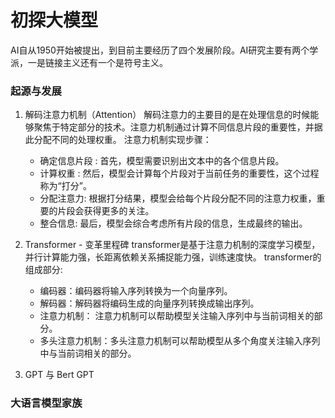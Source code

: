# 初探大模型
AI自从1950开始被提出，到目前主要经历了四个发展阶段。AI研究主要有两个学派，一是链接主义还有一个是符号主义。
### 起源与发展
1. 解码注意力机制（Attention）
解码注意力的主要目的是在处理信息的时候能够聚焦于特定部分的技术。注意力机制通过计算不同信息片段的重要性，并据此分配不同的处理权重。
注意力机制实现步骤：
   - 确定信息片段 : 首先，模型需要识别出文本中的各个信息片段。
   - 计算权重 : 然后，模型会计算每个片段对于当前任务的重要性，这个过程称为“打分”。
   - 分配注意力: 根据打分结果，模型会给每个片段分配不同的注意力权重，重要的片段会获得更多的关注。
   - 整合信息: 最后，模型会综合考虑所有片段的信息，生成最终的输出。

2. Transformer - 变革里程碑
transformer是基于注意力机制的深度学习模型，并行计算能力强，长距离依赖关系捕捉能力强，训练速度快。
transformer的组成部分:
    - 编码器：编码器将输入序列转换为一个向量序列。
    - 解码器：解码器将编码生成的向量序列转换成输出序列。
    - 注意力机制： 注意力机制可以帮助模型关注输入序列中与当前词相关的部分。
    - 多头注意力机制：多头注意力机制可以帮助模型从多个角度关注输入序列中与当前词相关的部分。
3. GPT 与 Bert
GPT
### 大语言模型家族

<!--stackedit_data:
eyJoaXN0b3J5IjpbOTQ3OTg4Nzk0LC0xNTUwNzE4MDkzLC0xNT
UwNzE4MDkzLC0xNTg4NzA1NTQwLC01OTg2MTczMjgsLTEzNDk1
MTY5NTgsLTExOTM5MDAxODMsLTk3NTQ4Mjc1MywtOTAzOTk1Mz
kzLDg0NjY1MzM1MV19
-->